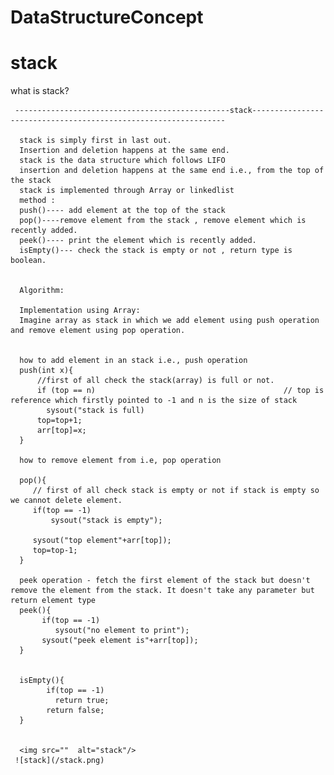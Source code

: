 # DataStructureConcept

# stack 
what is stack?

     ------------------------------------------------stack----------------------------------------------------------------
     
      stack is simply first in last out.
      Insertion and deletion happens at the same end.
      stack is the data structure which follows LIFO 
      insertion and deletion happens at the same end i.e., from the top of the stack
      stack is implemented through Array or linkedlist
      method :
      push()---- add element at the top of the stack
      pop()----remove element from the stack , remove element which is recently added.
      peek()---- print the element which is recently added.
      isEmpty()--- check the stack is empty or not , return type is boolean.
      
      
      Algorithm:
      
      Implementation using Array:
      Imagine array as stack in which we add element using push operation and remove element using pop operation.
      
      
      how to add element in an stack i.e., push operation
      push(int x){
          //first of all check the stack(array) is full or not.
          if (top == n)                                          // top is reference which firstly pointed to -1 and n is the size of stack 
            sysout("stack is full)
          top=top+1;
          arr[top]=x;
      }
      
      how to remove element from i.e, pop operation 
      
      pop(){
         // first of all check stack is empty or not if stack is empty so we cannot delete element.
         if(top == -1)
             sysout("stack is empty");
          
         sysout("top element"+arr[top]);
         top=top-1;
      }
      
      peek operation - fetch the first element of the stack but doesn't remove the element from the stack. It doesn't take any parameter but return element type  
      peek(){
           if(top == -1)
              sysout("no element to print");
           sysout("peek element is"+arr[top]);
      }
      
      
      isEmpty(){
            if(top == -1)
              return true;
            return false;
      }
      
      
      <img src=""  alt="stack"/>
     ![stack](/stack.png)
      
        
      
